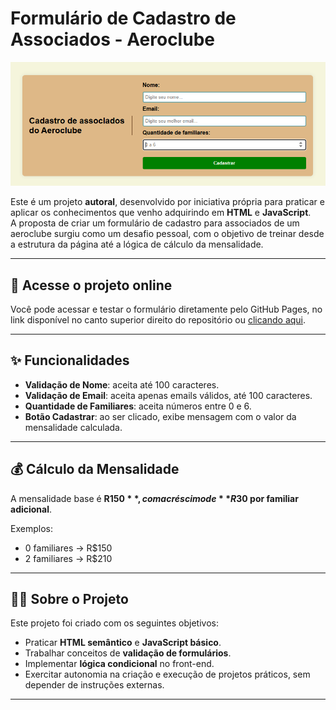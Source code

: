 # Formulário de Cadastro de Associados - Aeroclube  

<p align="center">
  <img src="assets/club.png" alt="Imagem do Formulário de Cadastro" width="600" />
</p>  

Este é um projeto **autoral**, desenvolvido por iniciativa própria para praticar e aplicar os conhecimentos que venho adquirindo em **HTML** e **JavaScript**.  
A proposta de criar um formulário de cadastro para associados de um aeroclube surgiu como um desafio pessoal, com o objetivo de treinar desde a estrutura da página até a lógica de cálculo da mensalidade. 

---

## 🔗 Acesse o projeto online  

Você pode acessar e testar o formulário diretamente pelo GitHub Pages, no link disponível no canto superior direito do repositório ou <a href="https://iamandaleao.github.io/aeroclub-member-registration/">clicando aqui</a>.  

---

## ✨ Funcionalidades  

- **Validação de Nome**: aceita até 100 caracteres.  
- **Validação de Email**: aceita apenas emails válidos, até 100 caracteres.  
- **Quantidade de Familiares**: aceita números entre 0 e 6.  
- **Botão Cadastrar**: ao ser clicado, exibe mensagem com o valor da mensalidade calculada.  

---

## 💰 Cálculo da Mensalidade  

A mensalidade base é **R$150**, com acréscimo de **R$30 por familiar adicional**.  

Exemplos:  
- 0 familiares → R$150  
- 2 familiares → R$210  

---

## 👩‍💻 Sobre o Projeto  

Este projeto foi criado com os seguintes objetivos:  
- Praticar **HTML semântico** e **JavaScript básico**.  
- Trabalhar conceitos de **validação de formulários**.  
- Implementar **lógica condicional** no front-end.  
- Exercitar autonomia na criação e execução de projetos práticos, sem depender de instruções externas.  

---
